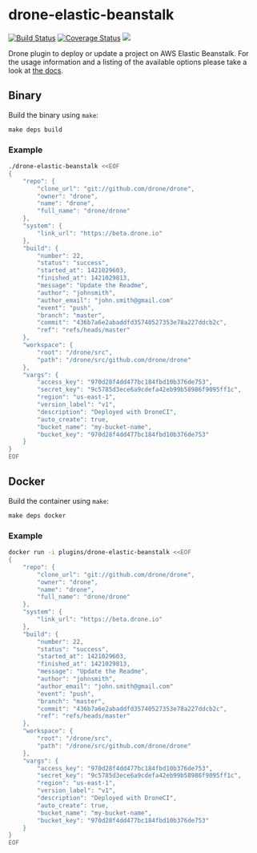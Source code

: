 # drone-elastic-beanstalk

[![Build Status](http://beta.drone.io/api/badges/drone-plugins/drone-elastic-beanstalk/status.svg)](http://beta.drone.io/drone-plugins/drone-elastic-beanstalk)
[![Coverage Status](https://aircover.co/badges/drone-plugins/drone-elastic-beanstalk/coverage.svg)](https://aircover.co/drone-plugins/drone-elastic-beanstalk)
[![](https://badge.imagelayers.io/plugins/drone-elastic-beanstalk:latest.svg)](https://imagelayers.io/?images=plugins/drone-elastic-beanstalk:latest 'Get your own badge on imagelayers.io')

Drone plugin to deploy or update a project on AWS Elastic Beanstalk. For the usage information and a listing of the available options please take a look at [the docs](DOCS.md).

## Binary

Build the binary using `make`:

```
make deps build
```

### Example

```sh
./drone-elastic-beanstalk <<EOF
{
    "repo": {
        "clone_url": "git://github.com/drone/drone",
        "owner": "drone",
        "name": "drone",
        "full_name": "drone/drone"
    },
    "system": {
        "link_url": "https://beta.drone.io"
    },
    "build": {
        "number": 22,
        "status": "success",
        "started_at": 1421029603,
        "finished_at": 1421029813,
        "message": "Update the Readme",
        "author": "johnsmith",
        "author_email": "john.smith@gmail.com"
        "event": "push",
        "branch": "master",
        "commit": "436b7a6e2abaddfd35740527353e78a227ddcb2c",
        "ref": "refs/heads/master"
    },
    "workspace": {
        "root": "/drone/src",
        "path": "/drone/src/github.com/drone/drone"
    },
    "vargs": {
        "access_key": "970d28f4dd477bc184fbd10b376de753",
        "secret_key": "9c5785d3ece6a9cdefa42eb99b58986f9095ff1c",
        "region": "us-east-1",
        "version_label": "v1",
        "description": "Deployed with DroneCI",
        "auto_create": true,
        "bucket_name": "my-bucket-name",
        "bucket_key": "970d28f4dd477bc184fbd10b376de753"
    }
}
EOF
```

## Docker

Build the container using `make`:

```
make deps docker
```

### Example

```sh
docker run -i plugins/drone-elastic-beanstalk <<EOF
{
    "repo": {
        "clone_url": "git://github.com/drone/drone",
        "owner": "drone",
        "name": "drone",
        "full_name": "drone/drone"
    },
    "system": {
        "link_url": "https://beta.drone.io"
    },
    "build": {
        "number": 22,
        "status": "success",
        "started_at": 1421029603,
        "finished_at": 1421029813,
        "message": "Update the Readme",
        "author": "johnsmith",
        "author_email": "john.smith@gmail.com"
        "event": "push",
        "branch": "master",
        "commit": "436b7a6e2abaddfd35740527353e78a227ddcb2c",
        "ref": "refs/heads/master"
    },
    "workspace": {
        "root": "/drone/src",
        "path": "/drone/src/github.com/drone/drone"
    },
    "vargs": {
        "access_key": "970d28f4dd477bc184fbd10b376de753",
        "secret_key": "9c5785d3ece6a9cdefa42eb99b58986f9095ff1c",
        "region": "us-east-1",
        "version_label": "v1",
        "description": "Deployed with DroneCI",
        "auto_create": true,
        "bucket_name": "my-bucket-name",
        "bucket_key": "970d28f4dd477bc184fbd10b376de753"
    }
}
EOF
```
